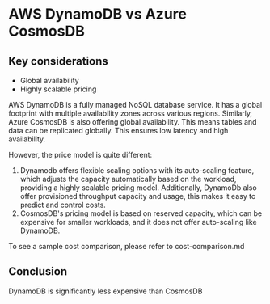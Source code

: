 # AWS DynamoDB vs Azure CosmosDB

## Key considerations

- Global availability
- Highly scalable pricing

AWS DynamoDB is a fully managed NoSQL database service. It has a global footprint with multiple availability zones across various regions. Similarly, Azure CosmosDB is also offering global availability. This means tables and data can be replicated globally. This ensures low latency and high availability.

However, the price model is quite different:

1. Dynamodb offers flexible scaling options with its auto-scaling feature, which adjusts the capacity automatically based on the workload, providing a highly scalable pricing model. Additionally, DynamoDb also offer provisioned throughput capacity and usage, this makes it easy to predict and control costs.
2. CosmosDB's pricing model is based on reserved capacity, which can be expensive for smaller workloads, and it does not offer auto-scaling like DynamoDB.

To see a sample cost comparison, please refer to cost-comparison.md

## Conclusion

DynamoDB is significantly less expensive than CosmosDB
